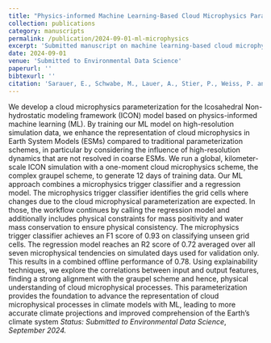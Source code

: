 ```yaml
---
title: "Physics-informed Machine Learning-Based Cloud Microphysics Parameterization for Earth System Models"
collection: publications
category: manuscripts
permalink: /publication/2024-09-01-ml-microphysics
excerpt: 'Submitted manuscript on machine learning-based cloud microphysics parameterization for Earth system models.'
date: 2024-09-01
venue: 'Submitted to Environmental Data Science'
paperurl: ''
bibtexurl: ''
citation: 'Sarauer, E., Schwabe, M., Lauer, A., Stier, P., Weiss, P. and Eyring, V. (2024). "Physics-informed Machine Learning-Based Cloud Microphysics Parameterization for Earth System Models." <i>Submitted to Environmental Data Science</i>.'
---
```


We develop a cloud microphysics parameterization for the Icosahedral Non-hydrostatic modeling framework
(ICON) model based on physics-informed machine learning (ML). By training our ML model on high-resolution
simulation data, we enhance the representation of cloud microphysics in Earth System Models (ESMs) compared
to traditional parameterization schemes, in particular by considering the influence of high-resolution dynamics
that are not resolved in coarse ESMs. We run a global, kilometer-scale ICON simulation with a one-moment
cloud microphysics scheme, the complex graupel scheme, to generate 12 days of training data. Our ML approach
combines a microphysics trigger classifier and a regression model. The microphysics trigger classifier identifies
the grid cells where changes due to the cloud microphysical parameterization are expected. In those, the workflow
continues by calling the regression model and additionally includes physical constraints for mass positivity and
water mass conservation to ensure physical consistency. The microphysics trigger classifier achieves an F1 score
of 0.93 on classifying unseen grid cells. The regression model reaches an R2 score of 0.72 averaged over all seven
microphysical tendencies on simulated days used for validation only. This results in a combined offline performance
of 0.78. Using explainability techniques, we explore the correlations between input and output features, finding a
strong alignment with the graupel scheme and hence, physical understanding of cloud microphysical processes.
This parameterization provides the foundation to advance the representation of cloud microphysical processes in
climate models with ML, leading to more accurate climate projections and improved comprehension of the Earth’s
climate system
*Status: Submitted to* _Environmental Data Science_, *September 2024.*
